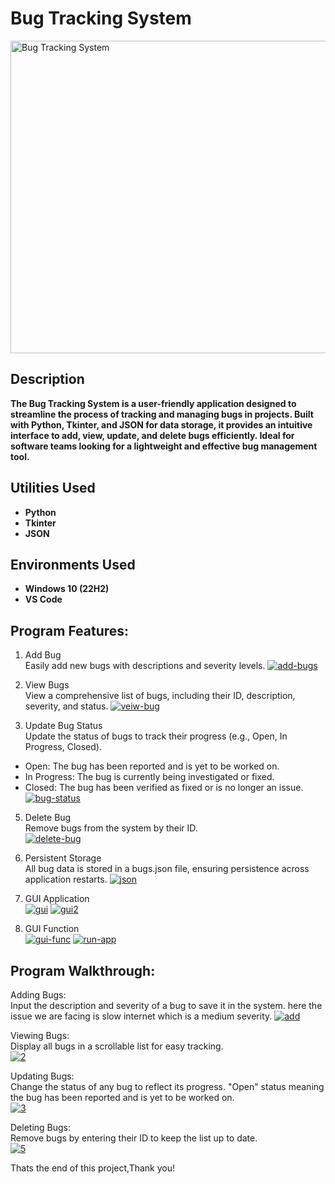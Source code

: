 <h1>Bug Tracking System</h1> <a href="https://imgbb.com/"><img src="https://i.ibb.co/xSznyqc/image.jpg" alt="Bug Tracking System" width="1000" height="500"></a>


<h2>Description</h2> <b>The Bug Tracking System is a user-friendly application designed to streamline the process of tracking and managing bugs in projects. Built with Python, Tkinter, and JSON for data storage, it provides an intuitive interface to add, view, update, and delete bugs efficiently. Ideal for software teams looking for a lightweight and effective bug management tool.</b> 

<h2>Utilities Used</h2>

- <b>Python</b>
- <b>Tkinter</b>
- <b>JSON</b>

<h2>Environments Used</h2>

- <b>Windows 10 (22H2)</b>
- <b>VS Code</b>

<h2>Program Features:</h2>

1. Add Bug <br>
Easily add new bugs with descriptions and severity levels.
<a href="https://ibb.co/P6bZs9j"><img src="https://i.ibb.co/5RzWXn4/add-bugs.png" alt="add-bugs" border="0"></a>

2. View Bugs <br>
View a comprehensive list of bugs, including their ID, description, severity, and status.
<a href="https://ibb.co/WKSwTHj"><img src="https://i.ibb.co/JkX4hcg/veiw-bug.png" alt="veiw-bug" border="0"></a>

3. Update Bug Status <br>
Update the status of bugs to track their progress (e.g., Open, In Progress, Closed).
- Open: The bug has been reported and is yet to be worked on.
- In Progress: The bug is currently being investigated or fixed.
- Closed: The bug has been verified as fixed or is no longer an issue.
<a href="https://ibb.co/yqFZNVB"><img src="https://i.ibb.co/9WH1pG3/bug-status.png" alt="bug-status" border="0"></a>

5. Delete Bug <br>
Remove bugs from the system by their ID. <br>
<a href="https://ibb.co/DgZ8DsJ"><img src="https://i.ibb.co/R4qBpZF/delete-bug.png" alt="delete-bug" border="0"></a>

6. Persistent Storage <br>
All bug data is stored in a bugs.json file, ensuring persistence across application restarts.
<a href="https://ibb.co/pJ5Wwnz"><img src="https://i.ibb.co/vZRsqDP/json.png" alt="json" border="0"></a>

7. GUI Application <br>
<a href="https://ibb.co/2KbG1ZP"><img src="https://i.ibb.co/bdfcMbL/gui.png" alt="gui" border="0"></a>
<a href="https://ibb.co/GPxNcQ2"><img src="https://i.ibb.co/F7xCg4w/gui2.png" alt="gui2" border="0"></a>

8. GUI Function <br>
<a href="https://ibb.co/hC2K3GF"><img src="https://i.ibb.co/52s5bQh/gui-func.png" alt="gui-func" border="0"></a>
<a href="https://ibb.co/FxhjjzT"><img src="https://i.ibb.co/6nyffFC/run-app.png" alt="run-app" border="0"></a>

<h2>Program Walkthrough:</h2>

Adding Bugs: <br>
Input the description and severity of a bug to save it in the system.
here the issue we are facing is slow internet which is a medium severity.
<a href="https://imgbb.com/"><img src="https://i.ibb.co/DCJbpJy/add.png" alt="add" border="0"></a>

Viewing Bugs: <br>
Display all bugs in a scrollable list for easy tracking. <br>
<a href="https://ibb.co/41nLkLq"><img src="https://i.ibb.co/nPNypyG/2.png" alt="2" border="0"></a>

Updating Bugs: <br>
Change the status of any bug to reflect its progress.
"Open" status meaning the bug has been reported and is yet to be worked on. <br>
<a href="https://ibb.co/ZTydX2n"><img src="https://i.ibb.co/NYwxCT8/3.png" alt="3" border="0"></a>

Deleting Bugs: <br>
Remove bugs by entering their ID to keep the list up to date. <br>
<a href="https://imgbb.com/"><img src="https://i.ibb.co/Qnb1GzX/5.png" alt="5" border="0"></a>
<p>Thats the end of this project,Thank you! <p/>
